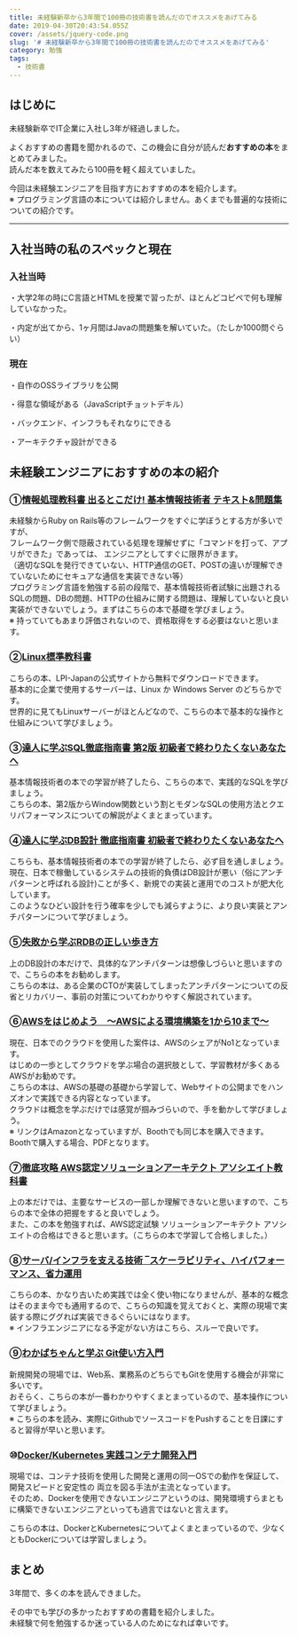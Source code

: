 ```yaml
---
title: 未経験新卒から3年間で100冊の技術書を読んだのでオススメをあげてみる
date: 2019-04-30T20:43:54.055Z
cover: /assets/jquery-code.png
slug: '# 未経験新卒から3年間で100冊の技術書を読んだのでオススメをあげてみる'
category: 勉強
tags:
  - 技術書
---
```

## はじめに

未経験新卒でIT企業に入社し3年が経過しました。

よくおすすめの書籍を聞かれるので、この機会に自分が読んだ**おすすめの本**をまとめてみました。\
読んだ本を数えてみたら100冊を軽く超えていました。

今回は未経験エンジニアを目指す方におすすめの本を紹介します。\
※ プログラミング言語の本については紹介しません。あくまでも普遍的な技術についての紹介です。

- - -

## 入社当時の私のスペックと現在

### 入社当時

・大学2年の時にC言語とHTMLを授業で習ったが、ほとんどコピペで何も理解していなかった。

・内定が出てから、1ヶ月間はJavaの問題集を解いていた。（たしか1000問ぐらい）

### 現在

・自作のOSSライブラリを公開

・得意な領域がある（JavaScriptチョットデキル）

・バックエンド、インフラもそれなりにできる

・アーキテクチャ設計ができる

## 未経験エンジニアにおすすめの本の紹介

### ①[情報処理教科書 出るとこだけ! 基本情報技術者 テキスト&問題集](https://www.amazon.co.jp/%E6%83%85%E5%A0%B1%E5%87%A6%E7%90%86%E6%95%99%E7%A7%91%E6%9B%B8-%E5%87%BA%E3%82%8B%E3%81%A8%E3%81%93%E3%81%A0%E3%81%91-%E5%9F%BA%E6%9C%AC%E6%83%85%E5%A0%B1%E6%8A%80%E8%A1%93%E8%80%85-%E3%83%86%E3%82%AD%E3%82%B9%E3%83%88-2019%E5%B9%B4%E7%89%88/dp/4798159174?ref_=Oct_BSellerC_502776_1&pf_rd_p=194ad9ce-5304-5088-9ff2-08924029768e&pf_rd_s=merchandised-search-10&pf_rd_t=101&pf_rd_i=502776&pf_rd_m=AN1VRQENFRJN5&pf_rd_r=Z6T52D31RPTFJDVB5Q2X&pf_rd_r=Z6T52D31RPTFJDVB5Q2X&pf_rd_p=194ad9ce-5304-5088-9ff2-08924029768e)

未経験からRuby on Rails等のフレームワークをすぐに学ぼうとする方が多いですが、\
フレームワーク側で隠蔽されている処理を理解せずに「コマンドを打って、アプリができた」であっては、
エンジニアとしてすぐに限界がきます。\
（適切なSQLを発行できていない、HTTP通信のGET、POSTの違いが理解できていないためにセキュアな通信を実装できない等）\
プログラミング言語を勉強する前の段階で、基本情報技術者試験に出題されるSQLの問題、DBの問題、HTTPの仕組みに関する問題は、理解していないと良い実装ができないでしょう。まずはこちらの本で基礎を学びましょう。\
※ 持っていてもあまり評価されないので、資格取得をする必要はないと思います。  

### ②[Linux標準教科書](https://linuc.org/textbooks/linux/)

こちらの本、LPI-Japanの公式サイトから無料でダウンロードできます。\
基本的に企業で使用するサーバーは、Linux か Windows Server のどちらかです。\
世界的に見てもLinuxサーバーがほとんどなので、こちらの本で基本的な操作と仕組みについて学びましょう。  

### ③[達人に学ぶSQL徹底指南書 第2版 初級者で終わりたくないあなたへ](https://www.amazon.co.jp/%E9%81%94%E4%BA%BA%E3%81%AB%E5%AD%A6%E3%81%B6SQL%E5%BE%B9%E5%BA%95%E6%8C%87%E5%8D%97%E6%9B%B8-%E7%AC%AC2%E7%89%88-%E5%88%9D%E7%B4%9A%E8%80%85%E3%81%A7%E7%B5%82%E3%82%8F%E3%82%8A%E3%81%9F%E3%81%8F%E3%81%AA%E3%81%84%E3%81%82%E3%81%AA%E3%81%9F%E3%81%B8-CodeZine-BOOKS/dp/4798157821/ref=sr_1_1?__mk_ja_JP=%E3%82%AB%E3%82%BF%E3%82%AB%E3%83%8A&keywords=%E9%81%94%E4%BA%BA%E3%81%AB%E5%AD%A6%E3%81%B6SQL%E5%BE%B9%E5%BA%95%E6%8C%87%E5%8D%97%E6%9B%B8+%E7%AC%AC2%E7%89%88+%E5%88%9D%E7%B4%9A%E8%80%85%E3%81%A7%E7%B5%82%E3%82%8F%E3%82%8A%E3%81%9F%E3%81%8F%E3%81%AA%E3%81%84%E3%81%82%E3%81%AA%E3%81%9F%E3%81%B8&qid=1556366115&s=books&sr=1-1-catcorr)

基本情報技術者の本での学習が終了したら、こちらの本で、実践的なSQLを学びましょう。\
こちらの本、第2版からWindow関数という割とモダンなSQLの使用方法とクエリパフォーマンスについての解説がよくまとまっています。  

### ④[達人に学ぶDB設計 徹底指南書 初級者で終わりたくないあなたへ](https://www.amazon.co.jp/%E9%81%94%E4%BA%BA%E3%81%AB%E5%AD%A6%E3%81%B6DB%E8%A8%AD%E8%A8%88-%E5%BE%B9%E5%BA%95%E6%8C%87%E5%8D%97%E6%9B%B8-%E5%88%9D%E7%B4%9A%E8%80%85%E3%81%A7%E7%B5%82%E3%82%8F%E3%82%8A%E3%81%9F%E3%81%8F%E3%81%AA%E3%81%84%E3%81%82%E3%81%AA%E3%81%9F%E3%81%B8-%E3%83%9F%E3%83%83%E3%82%AF/dp/4798124702/ref=sr_1_fkmrnull_1?__mk_ja_JP=%E3%82%AB%E3%82%BF%E3%82%AB%E3%83%8A&keywords=%E9%81%94%E4%BA%BA%E3%81%AB%E5%AD%A6%E3%81%B6DB%E8%A8%AD%E8%A8%88+%E5%BE%B9%E5%BA%95%E6%8C%87%E5%8D%97%E6%9B%B8+%E5%88%9D%E7%B4%9A%E8%80%85%E3%81%A7%E7%B5%82%E3%82%8F%E3%82%8A%E3%81%9F%E3%81%8F%E3%81%AA%E3%81%84%E3%81%82%E3%81%AA%E3%81%9F%E3%81%B8&qid=1556366263&s=books&sr=1-1-fkmrnull)

こちらも、基本情報技術者の本での学習が終了したら、必ず目を通しましょう。\
現在、日本で稼働しているシステムの技術的負債はDB設計が悪い（俗にアンチパターンと呼ばれる設計)ことが多く、新規での実装と運用でのコストが肥大化しています。\
このようなひどい設計を行う確率を少しでも減らすように、より良い実装とアンチパターンについて学びましょう。  

### ⑤[失敗から学ぶRDBの正しい歩き方](https://www.amazon.co.jp/%E5%A4%B1%E6%95%97%E3%81%8B%E3%82%89%E5%AD%A6%E3%81%B6RDB%E3%81%AE%E6%AD%A3%E3%81%97%E3%81%84%E6%AD%A9%E3%81%8D%E6%96%B9-Software-Design-plus-%E6%9B%BD%E6%A0%B9/dp/4297104083/ref=sr_1_1?__mk_ja_JP=%E3%82%AB%E3%82%BF%E3%82%AB%E3%83%8A&keywords=%E5%A4%B1%E6%95%97%E3%81%8B%E3%82%89%E5%AD%A6%E3%81%B6RDB%E3%81%AE%E6%AD%A3%E3%81%97%E3%81%84%E6%AD%A9%E3%81%8D%E6%96%B9&qid=1556366536&s=books&sr=1-1-catcorr)

上のDB設計の本だけで、具体的なアンチパターンは想像しづらいと思いますので、こちらの本をお勧めします。\
こちらの本は、ある企業のCTOが実装してしまったアンチパターンについての反省とリカバリー、事前の対策についてわかりやすく解説されています。  

### ⑥[AWSをはじめよう　～AWSによる環境構築を1から10まで～](https://www.amazon.co.jp/AWS%E3%82%92%E3%81%AF%E3%81%98%E3%82%81%E3%82%88%E3%81%86-%EF%BD%9EAWS%E3%81%AB%E3%82%88%E3%82%8B%E7%92%B0%E5%A2%83%E6%A7%8B%E7%AF%89%E3%82%921%E3%81%8B%E3%82%8910%E3%81%BE%E3%81%A7%EF%BD%9E-%E3%81%AF%E3%81%98%E3%82%81%E3%82%88%E3%81%86%E3%82%B7%E3%83%AA%E3%83%BC%E3%82%BA-mochikoAsTech-ebook/dp/B07K1FP44W/ref=sr_1_1?__mk_ja_JP=%E3%82%AB%E3%82%BF%E3%82%AB%E3%83%8A&keywords=AWS%E3%82%92%E3%81%AF%E3%81%98%E3%82%81%E3%82%88%E3%81%86+%EF%BD%9EAWS%E3%81%AB%E3%82%88%E3%82%8B%E7%92%B0%E5%A2%83%E6%A7%8B%E7%AF%89%E3%82%921%E3%81%8B%E3%82%8910%E3%81%BE%E3%81%A7%EF%BD%9E&qid=1556366719&s=books&sr=1-1)

現在、日本でのクラウドを使用した案件は、AWSのシェアがNo1となっています。\
はじめの一歩としてクラウドを学ぶ場合の選択肢として、学習教材が多くあるAWSがお勧めです。\
こちらの本は、AWSの基礎の基礎から学習して、Webサイトの公開までをハンズオンで実践できる内容となっています。\
クラウドは概念を学ぶだけでは感覚が掴みづらいので、手を動かして学びましょう。\
※ リンクはAmazonとなっていますが、Boothでも同じ本を購入できます。Boothで購入する場合、PDFとなります。  

### ⑦[徹底攻略 AWS認定ソリューションアーキテクト アソシエイト教科書](https://www.amazon.co.jp/%E5%BE%B9%E5%BA%95%E6%94%BB%E7%95%A5-AWS%E8%AA%8D%E5%AE%9A-%E3%82%BD%E3%83%AA%E3%83%A5%E3%83%BC%E3%82%B7%E3%83%A7%E3%83%B3%E3%82%A2%E3%83%BC%E3%82%AD%E3%83%86%E3%82%AF%E3%83%88-%E2%80%93-%E3%82%A2%E3%82%BD%E3%82%B7%E3%82%A8%E3%82%A4%E3%83%88%E6%95%99%E7%A7%91%E6%9B%B8/dp/4295005495/ref=sr_1_fkmrnull_1?__mk_ja_JP=%E3%82%AB%E3%82%BF%E3%82%AB%E3%83%8A&keywords=%E5%BE%B9%E5%BA%95%E6%94%BB%E7%95%A5+aws+%E8%AA%8D%E5%AE%9A%E3%82%BD%E3%83%AA%E3%83%A5%E3%83%BC%E3%82%B7%E3%83%A7%E3%83%B3%E3%82%A2%E3%83%BC%E3%82%AD%E3%83%86%E3%82%AF%E3%83%88+%E3%82%A2%E3%82%BD%E3%82%B7%E3%82%A8%E3%82%A4%E3%83%88%E6%95%99%E7%A7%91%E6%9B%B8&qid=1556367113&s=books&sr=1-1-fkmrnull)

上の本だけでは、主要なサービスの一部しか理解できないと思いますので、こちらの本で全体の把握をすると良いでしょう。\
また、この本を勉強すれば、AWS認定試験 ソリューションアーキテクト アソシエイトの合格はできると思います。（こちらの本で学習して合格しました。）  

### ⑧[サーバ/インフラを支える技術 ‾スケーラビリティ、ハイパフォーマンス、省力運用](https://www.amazon.co.jp/24%E6%99%82%E9%96%93365%E6%97%A5-%E3%82%A4%E3%83%B3%E3%83%95%E3%83%A9%E3%82%92%E6%94%AF%E3%81%88%E3%82%8B%E6%8A%80%E8%A1%93-%E2%80%BE%E3%82%B9%E3%82%B1%E3%83%BC%E3%83%A9%E3%83%93%E3%83%AA%E3%83%86%E3%82%A3%E3%80%81%E3%83%8F%E3%82%A4%E3%83%91%E3%83%95%E3%82%A9%E3%83%BC%E3%83%9E%E3%83%B3%E3%82%B9%E3%80%81%E7%9C%81%E5%8A%9B%E9%81%8B%E7%94%A8-PRESS-plus%E3%82%B7%E3%83%AA%E3%83%BC%E3%82%BA/dp/4774135666/ref=sr_1_8?__mk_ja_JP=%E3%82%AB%E3%82%BF%E3%82%AB%E3%83%8A&keywords=%E3%82%A4%E3%83%B3%E3%83%95%E3%83%A9&qid=1556367331&s=books&sr=1-8)

こちらの本、かなり古いため実践では全く使い物になりませんが、基本的な概念はそのまま今でも通用するので、こちらの知識を覚えておくと、実際の現場で実装する際にググれば実装できるぐらいにはなります。\
※ インフラエンジニアになる予定がない方はこちら、スルーで良いです。  

### ⑨[わかばちゃんと学ぶ Git使い方入門](https://www.amazon.co.jp/%E3%82%8F%E3%81%8B%E3%81%B0%E3%81%A1%E3%82%83%E3%82%93%E3%81%A8%E5%AD%A6%E3%81%B6-Git%E4%BD%BF%E3%81%84%E6%96%B9%E5%85%A5%E9%96%80%E3%80%88GitHub%E3%80%81Bitbucket%E3%80%81SourceTree%E3%80%89-%E6%B9%8A%E5%B7%9D-%E3%81%82%E3%81%84/dp/4863542178/ref=sr_1_1?__mk_ja_JP=%E3%82%AB%E3%82%BF%E3%82%AB%E3%83%8A&keywords=git&qid=1556367533&s=books&sr=1-1)

新規開発の現場では、Web系、業務系のどちらでもGitを使用する機会が非常に多いです。\
おそらく、こちらの本が一番わかりやすくまとまっているので、基本操作について学びましょう。\
※ こちらの本を読み、実際にGithubでソースコードをPushすることを日課にすると習得が早いと思います。  

### ⑩[Docker/Kubernetes 実践コンテナ開発入門](https://www.amazon.co.jp/Docker-Kubernetes-%E5%AE%9F%E8%B7%B5%E3%82%B3%E3%83%B3%E3%83%86%E3%83%8A%E9%96%8B%E7%99%BA%E5%85%A5%E9%96%80-%E5%B1%B1%E7%94%B0-%E6%98%8E%E6%86%B2/dp/4297100339/ref=sr_1_1?__mk_ja_JP=%E3%82%AB%E3%82%BF%E3%82%AB%E3%83%8A&keywords=Docker%2FKubernetes+%E5%AE%9F%E8%B7%B5%E3%82%B3%E3%83%B3%E3%83%86%E3%83%8A%E9%96%8B%E7%99%BA%E5%85%A5%E9%96%80&qid=1556367813&s=books&sr=1-1)

現場では、コンテナ技術を使用した開発と運用の同一OSでの動作を保証して、開発スピードと安定性の
両立を図る手法が主流となっています。\
そのため、Dockerを使用できないエンジニアというのは、開発環境すらまともに構築できないエンジニアといっても過言ではないと言えます。

こちらの本は、DockerとKubernetesについてよくまとまっているので、少なくともDockerについては学習しましょう。  

## まとめ

3年間で、多くの本を読んできました。  

その中でも学びの多かったおすすめの書籍を紹介しました。\
未経験で何を勉強するか迷っている人のためになれば幸いです。
